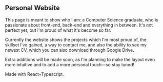 ## Personal Website

This page is meant to show who I am: a Computer Science graduate, who is passionate about front-end, back-end and everything in between. It's not perfect yet, but I'm proud of what it's become so far.

Currently the website shows the projects which I'm most proud of, the skillset I've gained, a way to contact me, and also the ability to see my newest CV, which you can also download through Google Drive.

Extra additions will be made soon, as I'm planning to make the layout even more intuitive and to add a more personal touch—so stay tuned!

Made with React+Typescript.
